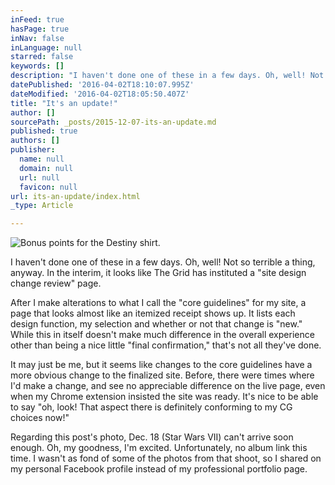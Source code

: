 ```yaml
---
inFeed: true
hasPage: true
inNav: false
inLanguage: null
starred: false
keywords: []
description: "I haven't done one of these in a few days. Oh, well! Not so terrible a thing, anyway. In the interim, it looks like The Grid has instituted a \"site design change review\" page.\_"
datePublished: '2016-04-02T18:10:07.995Z'
dateModified: '2016-04-02T18:05:50.407Z'
title: "It's an update!"
author: []
sourcePath: _posts/2015-12-07-its-an-update.md
published: true
authors: []
publisher:
  name: null
  domain: null
  url: null
  favicon: null
url: its-an-update/index.html
_type: Article

---
```

![Bonus points for the Destiny shirt.](https://s3-us-west-2.amazonaws.com/the-grid-img/p/ca951510107b442152aaf463294321c429102498.jpg)

I haven't done one of these in a few days. Oh, well! Not so terrible a thing, anyway. In the interim, it looks like The Grid has instituted a "site design change review" page. 

After I make alterations to what I call the "core guidelines" for my site, a page that looks almost like an itemized receipt shows up. It lists each design function, my selection and whether or not that change is "new." While this in itself doesn't make much difference in the overall experience other than being a nice little "final confirmation," that's not all they've done. 

It may just be me, but it seems like changes to the core guidelines have a more obvious change to the finalized site. Before, there were times where I'd make a change, and see no appreciable difference on the live page, even when my Chrome extension insisted the site was ready. It's nice to be able to say "oh, look! That aspect there is definitely conforming to my CG choices now!" 

Regarding this post's photo, Dec. 18 (Star Wars VII) can't arrive soon enough. Oh, my goodness, I'm excited. Unfortunately, no album link this time. I wasn't as fond of some of the photos from that shoot, so I shared on my personal Facebook profile instead of my professional portfolio page.